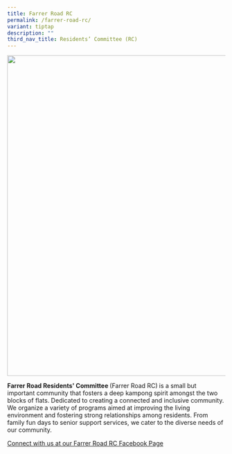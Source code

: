 ```yaml
---
title: Farrer Road RC
permalink: /farrer-road-rc/
variant: tiptap
description: ""
third_nav_title: Residents’ Committee (RC)
---
```

<div class="isomer-image-wrapper">
<img style="width: 740px; color: rgb(0, 0, 0); font-family: system-ui, -apple-system, &quot;system-ui&quot;, &quot;Segoe UI&quot;, Roboto, Oxygen, Ubuntu, Cantarell, &quot;Open Sans&quot;, &quot;Helvetica Neue&quot;, sans-serif; font-size: medium; font-style: normal; font-variant-ligatures: normal; font-variant-caps: normal; font-weight: 400; letter-spacing: normal; orphans: 2; text-align: start; text-indent: 0px; text-transform: none; widows: 2; word-spacing: 0px; -webkit-text-stroke-width: 0px; white-space: normal; text-decoration-thickness: initial; text-decoration-style: initial; text-decoration-color: initial;" height="auto" width="100%" src="https://moca.sgp1.cdn.digitaloceanspaces.com/Our%20Communities/64f706938d5ce997ca58c238_25%2520%2526%252026%2520July%25202022(10).webp">
</div>
<p><strong>Farrer Road Residents' Committee </strong>(Farrer Road RC)<strong> </strong>is
a small but important community that fosters a deep kampong spirit amongst
the two blocks of flats. Dedicated to creating a connected and inclusive
community. We organize a variety of programs aimed at improving the living
environment and fostering strong relationships among residents. From family
fun days to senior support services, we cater to the diverse needs of our
community.</p>
<p><a href="https://www.facebook.com/farrerroadrc" rel="noopener noreferrer nofollow" target="_blank">Connect with us at our Farrer Road RC Facebook Page</a>
</p>
<p></p>